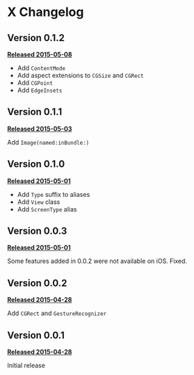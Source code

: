 # X Changelog

## Version 0.1.2
**[Released 2015-05-08](https://github.com/soffes/X/releases/tag/v0.1.2)**

* Add `ContentMode`
* Add aspect extensions to `CGSize` and `CGRect`
* Add `CGPoint`
* Add `EdgeInsets`


## Version 0.1.1
**[Released 2015-05-03](https://github.com/soffes/X/releases/tag/v0.1.1)**

Add `Image(named:inBundle:)`


## Version 0.1.0
**[Released 2015-05-01](https://github.com/soffes/X/releases/tag/v0.1.0)**

* Add `Type` suffix to aliases
* Add `View` class
* Add `ScreenType` alias


## Version 0.0.3
**[Released 2015-05-01](https://github.com/soffes/X/releases/tag/v0.0.3)**

Some features added in 0.0.2 were not available on iOS. Fixed.


## Version 0.0.2
**[Released 2015-04-28](https://github.com/soffes/X/releases/tag/v0.0.2)**

Add `CGRect` and `GestureRecognizer`


## Version 0.0.1
**[Released 2015-04-28](https://github.com/soffes/X/releases/tag/v0.0.1)**

Initial release
